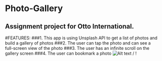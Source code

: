 # Photo-Gallery
## Assignment project for Otto International.

#FEATURES:
###1. This app is using Unsplash API to get a list of photos and build a gallery of photos
###2. The user can tap the photo and can see a full-screen view of the photo
###3. The user has an infinite scroll on the gallery screen
###4. The user can bookmark a photo
![ Alt text](gifPhoto.gif) / ! [](gifPhoto.gif)
